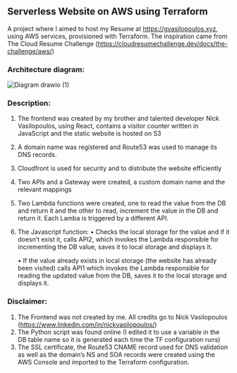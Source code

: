 ## **Serverless Website on AWS using Terraform**

A project where I aimed to host my Resume at https://gvasilopoulos.xyz, using AWS services, provisioned with Terraform. The inspiration came from The Cloud Resume Challenge (https://cloudresumechallenge.dev/docs/the-challenge/aws/)

### **Architecture diagram:**


![Diagram drawio (1)](https://user-images.githubusercontent.com/68524920/206279915-b26c9d0b-2d96-4bac-9da2-e6310c107ca1.png)


### **Description:**
1.	The frontend was created by my brother and talented developer Nick Vasilopoulos, using React, contains a visitor counter written in JavaScript and the static website is hosted on S3

2.	A domain name was registered and Route53 was used to manage its DNS records.

3.	Cloudfront is used for security and to distribute the website efficiently

4.	Two APIs and a Gateway were created, a custom domain name and the relevant mappings

5.	Two Lambda functions were created, one to read the value from the DB and return it and the other to read, increment the value in the DB and return it. Each Lamba is triggered by a different API.

6.	The Javascript function:
      •	Checks the local storage for the value and if it doesn’t exist it, calls API2, which invokes the Lambda responsible         for incrementing the DB value, saves it to local storage and displays it.

      •	If the value already exists in local storage (the website has already been visited) calls API1 which invokes the           Lambda responsible for reading the updated value from the DB, saves it to the local storage and displays it. 



### **Disclaimer:**
1.	The Frontend was not created by me. All credits go to Nick Vasilopoulos (https://www.linkedin.com/in/nickvasilopoulos/)
2.	The Python script was found online (I edited it to use a variable in the DB table name so it is generated each time the TF configuration runs)
3.	The SSL certificate, the Route53 CNAME record used for DNS validation as well as the domain’s NS and SOA records were created using the AWS Console and imported to the Terraform configuration.
